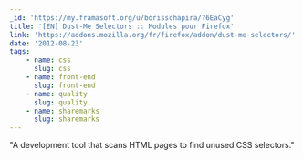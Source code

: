```yaml
---
_id: 'https://my.framasoft.org/u/borisschapira/?6EaCyg'
title: '[EN] Dust-Me Selectors :: Modules pour Firefox'
link: 'https://addons.mozilla.org/fr/firefox/addon/dust-me-selectors/'
date: '2012-08-23'
tags:
    - name: css
      slug: css
    - name: front-end
      slug: front-end
    - name: quality
      slug: quality
    - name: sharemarks
      slug: sharemarks
---
```


<div class="markdown"><p>&quot;A development tool that scans HTML pages to find unused CSS selectors.&quot;
</p></div>
